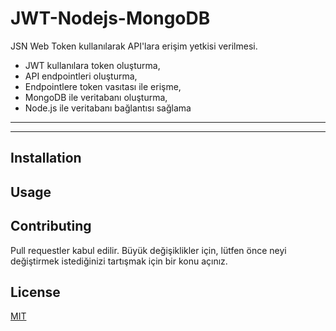 # JWT-Nodejs-MongoDB

JSN Web Token kullanılarak API'lara erişim yetkisi verilmesi. 

- JWT kullanılara token oluşturma,
- API endpointleri oluşturma,
- Endpointlere token vasıtası ile erişme,
- MongoDB ile veritabanı oluşturma,
- Node.js ile veritabanı bağlantısı sağlama

---

---

## Installation


## Usage


## Contributing

Pull requestler kabul edilir. Büyük değişiklikler için, lütfen önce neyi değiştirmek istediğinizi tartışmak için bir konu açınız.

## License

[MIT](https://choosealicense.com/licenses/mit/)
